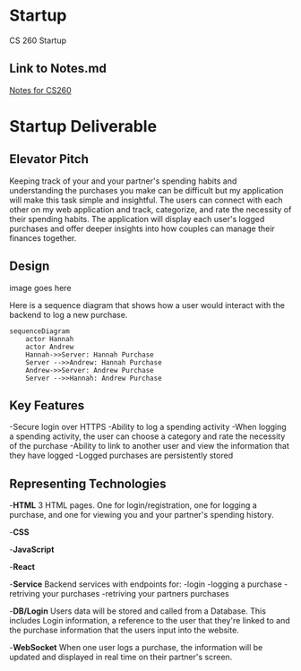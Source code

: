 # Startup
CS 260 Startup
## Link to Notes.md
[Notes for CS260](notes.md)

# Startup Deliverable
## Elevator Pitch
Keeping track of your and your partner's spending habits and understanding the purchases you make can be difficult but my application will make this task simple and insightful. The users can connect with each other on my web application and track, categorize, and rate the necessity of their spending habits. The application will display each user's logged purchases and offer deeper insights into how couples can manage their finances together.

## Design
image goes here

Here is a sequence diagram that shows how a user would interact with the backend to log a new purchase.

```mermaid
sequenceDiagram
    actor Hannah
    actor Andrew
    Hannah->>Server: Hannah Purchase
    Server -->>Andrew: Hannah Purchase
    Andrew->>Server: Andrew Purchase
    Server -->>Hannah: Andrew Purchase
```

## Key Features
-Secure login over HTTPS
-Ability to log a spending activity
-When logging a spending activity, the user can choose a category and rate the necessity of the purchase
-Ability to link to another user and view the information that they have logged
-Logged purchases are persistently stored

## Representing Technologies

-**HTML**
3 HTML pages. One for login/registration, one for logging a purchase, and one for viewing you and your partner's spending history. 

-**CSS**


-**JavaScript**

-**React**

-**Service** Backend services with endpoints for: 
    -login
    -logging a purchase
    -retriving your purchases
    -retriving your partners purchases

-**DB/Login** Users data will be stored and called from a Database. This includes Login information, a reference to the user that they're linked to and the purchase information that the users input into the website. 

-**WebSocket** When one user logs a purchase, the information will be updated and displayed in real time on their partner's screen. 